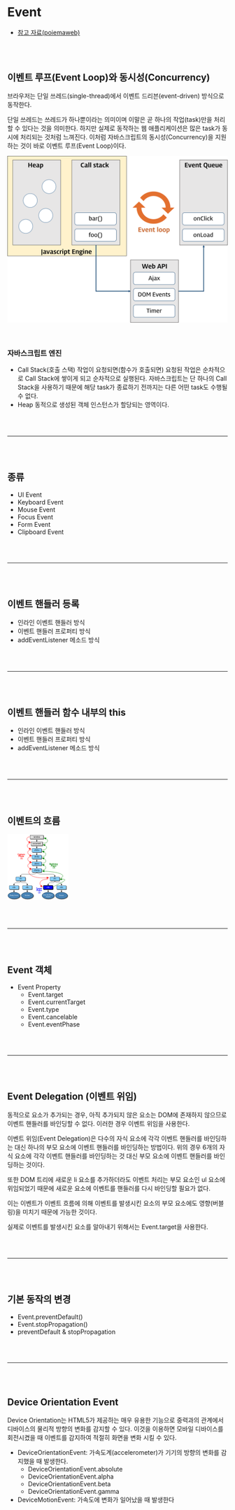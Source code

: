 # Event

- [참고 자료(poiemaweb)](https://poiemaweb.com/js-event)

<br /><br />

## 이벤트 루프(Event Loop)와 동시성(Concurrency)

브라우저는 단일 쓰레드(single-thread)에서 이벤트 드리븐(event-driven) 방식으로 동작한다.

단일 쓰레드는 쓰레드가 하나뿐이라는 의미이며 이말은 곧 하나의 작업(task)만을 처리할 수 있다는 것을 의미한다. 하지만 실제로 동작하는 웹 애플리케이션은 많은 task가 동시에 처리되는 것처럼 느껴진다. 이처럼 자바스크립트의 동시성(Concurrency)을 지원하는 것이 바로 이벤트 루프(Event Loop)이다.

![](images/event1.png)

<br />

### 자바스크립트 엔진

- Call Stack(호출 스택)
  작업이 요청되면(함수가 호출되면) 요청된 작업은 순차적으로 Call Stack에 쌓이게 되고 순차적으로 실행된다. 자바스크립트는 단 하나의 Call Stack을 사용하기 때문에 해당 task가 종료하기 전까지는 다른 어떤 task도 수행될 수 없다.
- Heap
  동적으로 생성된 객체 인스턴스가 할당되는 영역이다.

<br /><br />

---

<br /><br />

## 종류

- UI Event
- Keyboard Event
- Mouse Event
- Focus Event
- Form Event
- Clipboard Event

<br /><br />

---

<br /><br />

## 이벤트 핸들러 등록

- 인라인 이벤트 핸들러 방식
- 이벤트 핸들러 프로퍼티 방식
- addEventListener 메소드 방식

<br /><br />

---

<br /><br />

## 이벤트 핸들러 함수 내부의 this

- 인라인 이벤트 핸들러 방식
- 이벤트 핸들러 프로퍼티 방식
- addEventListener 메소드 방식

<br /><br />

---

<br /><br />

## 이벤트의 흐름

![](images/event2.png)

<br /><br />

---

<br /><br />

## Event 객체

- Event Property
  - Event.target
  - Event.currentTarget
  - Event.type
  - Event.cancelable
  - Event.eventPhase

<br /><br />

---

<br /><br />

## Event Delegation (이벤트 위임)

동적으로 요소가 추가되는 경우, 아직 추가되지 않은 요소는 DOM에 존재하지 않으므로 이벤트 핸들러를 바인딩할 수 없다. 이러한 경우 이벤트 위임을 사용한다.

이벤트 위임(Event Delegation)은 다수의 자식 요소에 각각 이벤트 핸들러를 바인딩하는 대신 하나의 부모 요소에 이벤트 핸들러를 바인딩하는 방법이다. 위의 경우 6개의 자식 요소에 각각 이벤트 핸들러를 바인딩하는 것 대신 부모 요소에 이벤트 핸들러를 바인딩하는 것이다.

또한 DOM 트리에 새로운 li 요소를 추가하더라도 이벤트 처리는 부모 요소인 ul 요소에 위임되었기 때문에 새로운 요소에 이벤트를 핸들러를 다시 바인딩할 필요가 없다.

이는 이벤트가 이벤트 흐름에 의해 이벤트를 발생시킨 요소의 부모 요소에도 영향(버블링)을 미치기 때문에 가능한 것이다.

실제로 이벤트를 발생시킨 요소를 알아내기 위해서는 Event.target을 사용한다.

<br /><br />

---

<br /><br />

## 기본 동작의 변경

- Event.preventDefault()
- Event.stopPropagation()
- preventDefault & stopPropagation

<br /><br />

---

<br /><br />

## Device Orientation Event

Device Orientation는 HTML5가 제공하는 매우 유용한 기능으로 중력과의 관계에서 디바이스의 물리적 방향의 변화를 감지할 수 있다. 이것을 이용하면 모바일 디바이스를 회전시켰을 때 이벤트를 감지하여 적절히 화면을 변화 시킬 수 있다.

- DeviceOrientationEvent: 가속도계(accelerometer)가 기기의 방향의 변화를 감지했을 때 발생한다.
  - DeviceOrientationEvent.absolute
  - DeviceOrientationEvent.alpha
  - DeviceOrientationEvent.beta
  - DeviceOrientationEvent.gamma
- DeviceMotionEvent: 가속도에 변화가 일어났을 때 발생한다
